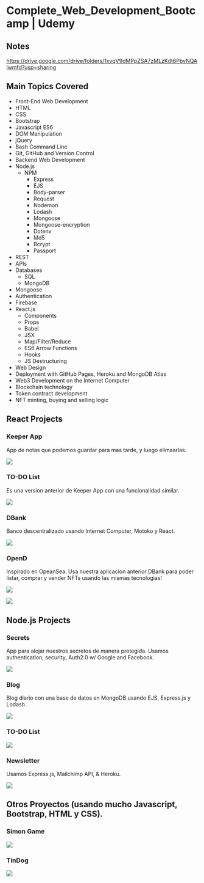 # Complete_Web_Development_Bootcamp | Udemy

## Notes
https://drive.google.com/drive/folders/1xvqV9dMPpZSA7zMLzKdt6PbvNQAlwmfd?usp=sharing

## Main Topics Covered
 - Front-End Web Development
 - HTML 
 - CSS 
 - Bootstrap 
 - Javascript ES6
 - DOM Manipulation
 - jQuery
 - Bash Command Line
 - Git, GitHub and Version Control
 - Backend Web Development
 - Node.js
   - NPM
     - Express
     - EJS
     - Body-parser
     - Request
     - Nodemon
     - Lodash
     - Mongoose
     - Mongoose-encryption
     - Dotenv
     - Md5
     - Bcrypt
     - Passport
 - REST
 - APIs
 - Databases
   - SQL
   - MongoDB
 - Mongoose
 - Authentication
 - Firebase
 - React.js
   - Components
   - Props
   - Babel
   - JSX
   - Map/Filter/Reduce
   - ES6 Arrow Functions
   - Hooks
   - JS Destructuring
 - Web Design
 - Deployment with GitHub Pages, Heroku and MongoDB Atlas
 - Web3 Development on the Internet Computer
 - Blockchain technology
 - Token contract development
 - NFT minting, buying and selling logic
 
 ## React Projects
 
 ### Keeper App
 <p>App de notas que podemos guardar para mas tarde, y luego elimaarlas. </p>

![](img_keeperapp.jpg)

 ### TO-DO List
 <p> Es una version anterior de Keeper App con una funcionalidad similar. </p>
 
 ![](img_ToDoList.jpg)
 
  ### DBank
 <p> Banco descentralizado usando Internet Computer, Motoko y React. </p>
 
 ![](img_DBank.jpg)
 
   ### OpenD
 <p> Inspirado en OpeanSea. Usa nuestra aplicacion anterior DBank para poder listar, comprar y vender NFTs usando las mismas tecnologias! </p>
 
 ![](img_token1.jpg)
 
 ![](img_token2.jpg)


## Node.js Projects

 ### Secrets
 <p> App para alojar nuestros secretos de manera protegida. Usamos authentication, security, Auth2.0 w/ Google and Facebook. </p>
 
 ![](img_secrets2.jpg)
 
  ### Blog
 <p> Blog diario con una base de datos en MongoDB usando EJS, Express.js y Lodash . </p>
 
 ![](img_blogDB.jpg)
 
  ### TO-DO List
 
 ![](img_nodeTODOlist.jpg)
 
 ### Newsletter
 <p> Usamos Express.js, Mailchimp API, & Heroku. </p>
 
 ![](img_newsletter.jpg)
 
 ## Otros Proyectos (usando mucho Javascript, Bootstrap, HTML y CSS).
 
 ### Simon Game
 
 ![](img_simongame.jpg)
 
  ### TinDog
 
 ![](tindog.gif)

